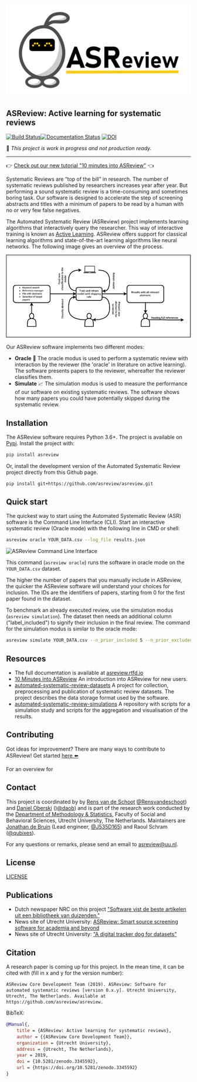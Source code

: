 [![ASReview bot](images/RepoCardGithub-1280x640px.png)](https://github.com/asreview/asreview)

## ASReview: Active learning for systematic reviews

[![Build Status](https://img.shields.io/endpoint.svg?url=https%3A%2F%2Factions-badge.atrox.dev%2Fasreview%2Fasreview%2Fbadge%3Fref%3Dmaster&style=flat)](https://actions-badge.atrox.dev/asreview/asreview/goto?ref=master)[![Documentation Status](https://readthedocs.org/projects/asreview/badge/?version=latest)](https://asreview.readthedocs.io/en/latest/?badge=latest) [![DOI](https://zenodo.org/badge/DOI/10.5281/zenodo.3345592.svg)](https://doi.org/10.5281/zenodo.3345592)

:wrench: *This project is work in progress and not production ready.*

---

:point_right: [Check out our new tutorial "10 minutes into ASReview"](https://asreview.readthedocs.io/en/latest/10minutes_asreview.html) :point_left:

Systematic Reviews are “top of the bill” in research. The number of systematic
reviews published by researchers increases year after year. But performing a
sound systematic review is a time-consuming and sometimes boring task. Our
software is designed to accelerate the step of screening abstracts and titles
with a minimum of papers to be read by a human with no or very few false negatives.

The Automated Systematic Review (ASReview) project implements learning algorithms that interactively query the
researcher. This way of interactive training is known as
[Active Learning](https://en.wikipedia.org/wiki/Active_learning_(machine_learning)).
ASReview offers support for classical learning algorithms and
state-of-the-art learning algorithms like neural networks. The following image
gives an overview of the process.

[![Active Learning for reviewing papers](https://github.com/asreview/asreview/blob/master/images/deepreview.png?raw=true)](https://github.com/asreview/asreview)

Our ASReview software implements two different modes:

- **Oracle** :crystal_ball: The oracle modus is used to perform a systematic review with
  interaction by the reviewer (the 'oracle' in literature on active learning).
  The software presents papers to the reviewer, whereafter the reviewer classifies them.
- **Simulate** :chart_with_upwards_trend: The simulation modus is used to measure the performance of our
  software on existing systematic reviews. The software shows how many
  papers you could have potentially skipped during the systematic review.


## Installation

The ASReview software requires Python 3.6+. The project is available on [Pypi](https://pypi.org/project/asreview/). Install the
project with:

```bash
pip install asreview
```

Or, install the development version of the Automated Systematic Review project directly
from this Github page.

``` bash
pip install git+https://github.com/asreview/asreview.git
```

## Quick start

The quickest way to start using the Automated Systematic Review (ASR) software is
the Command Line Interface (CLI).
Start an interactive systematic review (Oracle mode) with the following line in CMD or shell:

``` sh
asreview oracle YOUR_DATA.csv --log_file results.json
```

![ASReview Command Line Interface](https://github.com/asreview/asreview/raw/master/docs/gifs/asreview-intro.gif)

This command (`asreview oracle`) runs the software in oracle mode on the
`YOUR_DATA.csv` dataset.

The higher the number of papers that you manually include in ASReview,
the quicker the ASReview software will understand your choices for inclusion.
The IDs are the identifiers of papers, starting from
0 for the first paper found in the dataset.

To benchmark an already executed review, use the simulation modus (`asreview simulation`).
The dataset then needs an additional column ("label_included") to signify their inclusion
in the final review. The command for the simulation modus is similar to the oracle
mode:

``` sh
asreview simulate YOUR_DATA.csv --n_prior_included 5 --n_prior_excluded 5 --log_file results.h5
```

## Resources

- The full documentation is available at [asreview.rtfd.io](https://asreview.rtfd.io)
- [10 Minutes into ASReview](https://asreview.readthedocs.io/en/latest/10minutes_asreview.html) An introduction into ASReview for new users.
- [automated-systematic-review-datasets](https://github.com/asreview/asreview-datasets) A project for collection, preprocessing and publication of systematic review datasets. The project describes the  data storage format used by the software.
- [automated-systematic-review-simulations](https://github.com/asreview/asreview-simulations) A repository with scripts for a simulation study and scripts for the aggregation and visualisation of the results.

## Contributing
Got ideas for improvement? There are many ways to contribute to ASReview! Get started [here :arrow_left:](contributing.md)

For an overview for [](contributors.md)

## Contact
This project is coordinated by by [Rens van de Schoot](https://www.rensvandeschoot.com) [@Rensvandeschoot](https://github.com/Rensvandeschoot)) and [Daniel Oberski](https://www.uu.nl/staff/DLOberski) ()[@daob](https://github.com/daob)) and is part of the research work conducted by the [Department of
Methodology & Statistics](https://www.uu.nl/en/organisation/faculty-of-social-and-behavioural-sciences/about-the-faculty/departments/methodology-statistics), Faculty of Social and Behavioral Sciences, Utrecht
University, The Netherlands. Maintainers are [Jonathan de Bruin](https://www.uu.nl/staff/JdeBruin1) (Lead engineer, [@J535D165](https://github.com/J535D165)) and Raoul Schram ([@qubixes](https://github.com/qubixes)).

For any questions or remarks, please send an email to asreview@uu.nl.


## License
[LICENSE](LICENSE)


## Publications

- Dutch newspaper NRC on this project ["Software vist de beste artikelen uit een bibliotheek van duizenden."](https://www.nrc.nl/nieuws/2019/01/14/software-vist-de-beste-artikelen-eruit-a3628952)
- News site of Utrecht University: [ASReview: Smart source screening software for academia and beyond](https://www.uu.nl/en/news/asreview-smart-source-screening-software-for-academia-and-beyond)
- News site of Utrecht University: ["A digital tracker dog for datasets"
](https://www.dub.uu.nl/en/depth/digital-tracker-dog-datasets)


## Citation

A research paper is coming up for this project. In the mean time, it can be cited with (fill in x and y for the version number):

```
ASReview Core Development Team (2019). ASReview: Software for automated systematic reviews [version 0.x.y]. Utrecht University, Utrecht, The Netherlands. Available at https://github.com/asreview/asreview.
```

BibTeX:

```bibtex
@Manual{,
    title = {ASReview: Active learning for systematic reviews},
    author = {{ASReview Core Development Team}},
    organization = {Utrecht University},
    address = {Utrecht, The Netherlands},
    year = 2019,
    doi = {10.5281/zenodo.3345592},
    url = {https://doi.org/10.5281/zenodo.3345592}
}
```
